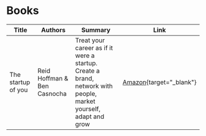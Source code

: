 # Books

| Title              | Authors                     | Summary                                                                                                         | Link                                                                                    |
| ------------------ | --------------------------- | --------------------------------------------------------------------------------------------------------------- | --------------------------------------------------------------------------------------- |
| The startup of you | Reid Hoffman & Ben Casnocha | Treat your career as if it were a startup. Create a brand, network with people, market yourself, adapt and grow | [Amazon](https://www.amazon.co.uk/The-Start-Up-of-You/dp/B00BCMJU24/){target="\_blank"} |
